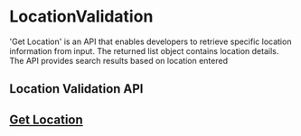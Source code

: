 # LocationValidation
'Get Location' is an API that enables developers to retrieve specific location information from input. The returned list object contains location details. The API provides search results based on location entered

<h2>Location Validation API<h2>

<a href="https://www.careeronestop.org/Developers/WebAPI/LocationValidation/get-location.aspx">Get Location</a>
